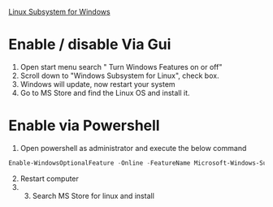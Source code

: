[Linux Subsystem for Windows](https://windowsloop.com/install-linux-subsystem-windows-10/#:~:text=Control%20Panel%20Options%20to%20Install%20Linux%20Subsystem%201,necessary%20files%20and%20installs%20Linux%20subsystem.%20More%20items)
# Enable / disable Via Gui
1. Open start menu search " Turn Windows Features on or off"
2. Scroll down to "Windows Subsystem for Linux",  check box.
3. Windows will update, now restart your system
4. Go to MS Store and find the Linux OS and install it.
# Enable via Powershell
1. Open powershell as administrator and execute the below command
```Powershell
Enable-WindowsOptionalFeature -Online -FeatureName Microsoft-Windows-Subsystem-Linux
```
2. Restart computer
3. 3. Search MS Store for linux and install